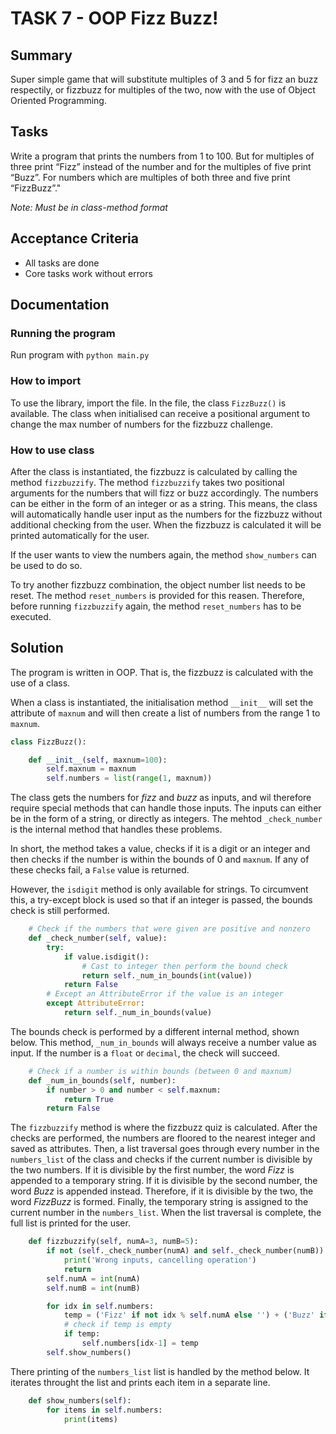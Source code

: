 # TASK 7 - OOP Fizz Buzz!

## Summary
Super simple game that will substitute multiples of 3 and 5 for fizz an buzz respectily, or fizzbuzz for multiples of the two, now with the use of
Object Oriented Programming.

## Tasks
Write a program that prints the numbers from 1 to 100.
But for multiples of three print “Fizz” instead of the number and for the multiples of five print “Buzz”.
For numbers which are multiples of both three and five print “FizzBuzz”."

*Note: Must be in class-method format*

## Acceptance Criteria
- All tasks are done
- Core tasks work without errors

## Documentation

### Running the program
Run program with `python main.py`

### How to import
To use the library, import the file. In the file, the class `FizzBuzz()` is available.
The class when initialised can receive a positional argument to change the max number of numbers for the fizzbuzz challenge.

### How to use class
After the class is instantiated, the fizzbuzz is calculated by calling the method `fizzbuzzify`.
The method `fizzbuzzify` takes two positional arguments for the numbers that will fizz or buzz accordingly.
The numbers can be either in the form of an integer or as a string. This means, the class will automatically handle
user input as the numbers for the fizzbuzz without additional checking from the user.
When the fizzbuzz is calculated it will be printed automatically for the user.

If the user wants to view the numbers again, the method `show_numbers` can be used to do so.

To try another fizzbuzz combination, the object number list needs to be reset. The method `reset_numbers` is provided for this reasen.
Therefore, before running `fizzbuzzify` again, the method `reset_numbers` has to be executed.

## Solution
The program is written in OOP. That is, the fizzbuzz is calculated with the use of a class. 

When a class is instantiated, the initialisation method `__init__` will set the attribute of `maxnum` and will then create a list of numbers from the range 1 to `maxnum`.


```python
class FizzBuzz():

    def __init__(self, maxnum=100):
        self.maxnum = maxnum
        self.numbers = list(range(1, maxnum))
```

The class gets the numbers for *fizz* and *buzz* as inputs, and wil therefore require special methods that can handle those inputs.
The inputs can either be in the form of a string, or directly as integers. The mehtod `_check_number` is the internal method that handles these problems.

In short, the method takes a value, checks if it is a digit or an integer and then checks if the number is within the bounds of 0 and `maxnum`.
If any of these checks fail, a `False` value is returned.

However, the `isdigit` method is only available for strings. 
To circumvent this, a try-except block is used so that if an integer is passed, the bounds check is still performed.
```python
    # Check if the numbers that were given are positive and nonzero
    def _check_number(self, value):
        try:
            if value.isdigit():
                # Cast to integer then perform the bound check
                return self._num_in_bounds(int(value))
            return False
        # Except an AttributeError if the value is an integer
        except AttributeError:
            return self._num_in_bounds(value)
```

The bounds check is performed by a different internal method, shown below.
This method, `_num_in_bounds` will always receive a number value as input.
If the number is a `float` or `decimal`, the check will succeed.
```python
    # Check if a number is within bounds (between 0 and maxnum)
    def _num_in_bounds(self, number):
        if number > 0 and number < self.maxnum:
            return True
        return False
```

The `fizzbuzzify` method is where the fizzbuzz quiz is calculated.
After the checks are performed, the numbers are floored to the nearest integer and saved as attributes.
Then, a list traversal goes through every number in the `numbers_list` of the class and checks if the current number is divisible by the two numbers.
If it is divisible by the first number, the word *Fizz* is appended to a temporary string. If it is divisible by the second number, the word *Buzz* is appended instead. 
Therefore, if it is divisible by the two, the word *FizzBuzz* is formed.
Finally, the temporary string is assigned to the current number in the `numbers_list`. When the list traversal is complete, the full list is printed for the user.
```python
    def fizzbuzzify(self, numA=3, numB=5):
        if not (self._check_number(numA) and self._check_number(numB)):
            print('Wrong inputs, cancelling operation')
            return
        self.numA = int(numA)
        self.numB = int(numB)

        for idx in self.numbers:
            temp = ('Fizz' if not idx % self.numA else '') + ('Buzz' if not idx % self.numB else '')
            # check if temp is empty
            if temp:
                self.numbers[idx-1] = temp
        self.show_numbers()
```

There printing of the `numbers_list` list is handled by the method below. It iterates throught the list and prints each item in a separate line.
```python
    def show_numbers(self):
        for items in self.numbers:
            print(items)
```
